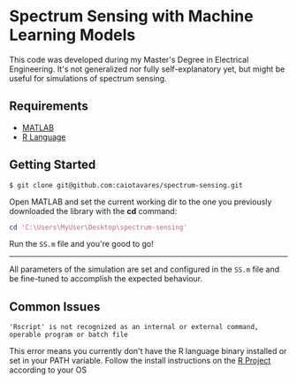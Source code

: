 # Spectrum Sensing with Machine Learning Models

This code was developed during my Master's Degree in Electrical Engineering.
It's not generalized nor fully self-explanatory yet, but might be useful for simulations of spectrum sensing.

## Requirements

- [MATLAB](https://www.mathworks.com/products/matlab.html)
- [R Language](https://www.r-project.org/)

## Getting Started

```shell
$ git clone git@github.com:caiotavares/spectrum-sensing.git
```
Open MATLAB and set the current working dir to the one you previously downloaded the library with the **cd** command:

```matlab
cd 'C:\Users\MyUser\Desktop\spectrum-sensing'
```
Run the `SS.m` file and you're good to go!

---

All parameters of the simulation are set and configured in the `SS.m` file and be fine-tuned to accomplish the expected behaviour.

## Common Issues

```shell
'Rscript' is not recognized as an internal or external command, operable program or batch file
```

This error means you currently don't have the R language binary installed or set in your PATH variable. Follow the install instructions on the [R Project](https://cran.r-project.org/doc/FAQ/R-FAQ.html#How-can-R-be-installed_003f) according to your OS
